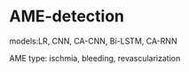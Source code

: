 # AME-detection
models:LR, CNN, CA-CNN, Bi-LSTM, CA-RNN

AME type: ischmia, bleeding, revascularization

